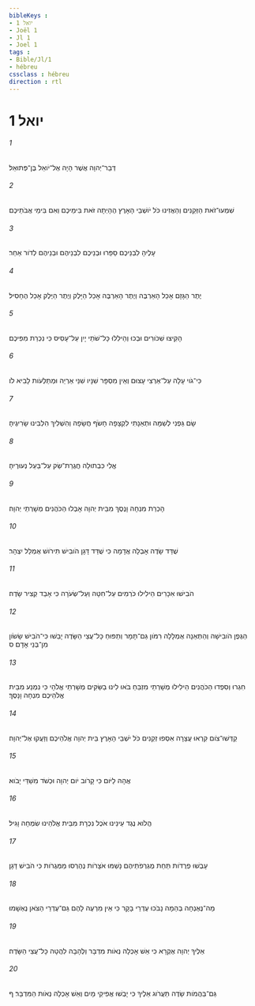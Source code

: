 ```yaml
---
bibleKeys : 
- יואל 1
- Joël 1
- Jl 1
- Joel 1
tags : 
- Bible/Jl/1
- hébreu
cssclass : hébreu
direction : rtl
---
```


# יואל 1

###### 1
דְּבַר־יְהוָה אֲשֶׁר הָיָה אֶל־יֹואֵל בֶּן־פְּתוּאֵל׃
###### 2
שִׁמְעוּ־זֹאת הַזְּקֵנִים וְהַאֲזִינוּ כֹּל יֹושְׁבֵי הָאָרֶץ הֶהָיְתָה זֹּאת בִּימֵיכֶם וְאִם בִּימֵי אֲבֹתֵיכֶם׃
###### 3
עָלֶיהָ לִבְנֵיכֶם סַפֵּרוּ וּבְנֵיכֶם לִבְנֵיהֶם וּבְנֵיהֶם לְדֹור אַחֵר׃
###### 4
יֶתֶר הַגָּזָם אָכַל הָאַרְבֶּה וְיֶתֶר הָאַרְבֶּה אָכַל הַיָּלֶק וְיֶתֶר הַיֶּלֶק אָכַל הֶחָסִיל׃
###### 5
הָקִיצוּ שִׁכֹּורִים וּבְכוּ וְהֵילִלוּ כָּל־שֹׁתֵי יָיִן עַל־עָסִיס כִּי נִכְרַת מִפִּיכֶם׃
###### 6
כִּי־גֹוי עָלָה עַל־אַרְצִי עָצוּם וְאֵין מִסְפָּר שִׁנָּיו שִׁנֵּי אַרְיֵה וּמְתַלְּעֹות לָבִיא לֹו׃
###### 7
שָׂם גַּפְנִי לְשַׁמָּה וּתְאֵנָתִי לִקְצָפָה חָשֹׂף חֲשָׂפָהּ וְהִשְׁלִיךְ הִלְבִּינוּ שָׂרִיגֶיהָ׃
###### 8
אֱלִי כִּבְתוּלָה חֲגֻרַת־שַׂק עַל־בַּעַל נְעוּרֶיהָ׃
###### 9
הָכְרַת מִנְחָה וָנֶסֶךְ מִבֵּית יְהוָה אָבְלוּ הַכֹּהֲנִים מְשָׁרְתֵי יְהוָה׃
###### 10
שֻׁדַּד שָׂדֶה אָבְלָה אֲדָמָה כִּי שֻׁדַּד דָּגָן הֹובִישׁ תִּירֹושׁ אֻמְלַל יִצְהָר׃
###### 11
הֹבִישׁוּ אִכָּרִים הֵילִילוּ כֹּרְמִים עַל־חִטָּה וְעַל־שְׂעֹרָה כִּי אָבַד קְצִיר שָׂדֶה׃
###### 12
הַגֶּפֶן הֹובִישָׁה וְהַתְּאֵנָה אֻמְלָלָה רִמֹּון גַּם־תָּמָר וְתַפּוּחַ כָּל־עֲצֵי הַשָּׂדֶה יָבֵשׁוּ כִּי־הֹבִישׁ שָׂשֹׂון מִן־בְּנֵי אָדָם׃ ס
###### 13
חִגְרוּ וְסִפְדוּ הַכֹּהֲנִים הֵילִילוּ מְשָׁרְתֵי מִזְבֵּחַ בֹּאוּ לִינוּ בַשַּׂקִּים מְשָׁרְתֵי אֱלֹהָי כִּי נִמְנַע מִבֵּית אֱלֹהֵיכֶם מִנְחָה וָנָסֶךְ׃
###### 14
קַדְּשׁוּ־צֹום קִרְאוּ עֲצָרָה אִסְפוּ זְקֵנִים כֹּל יֹשְׁבֵי הָאָרֶץ בֵּית יְהוָה אֱלֹהֵיכֶם וְזַעֲקוּ אֶל־יְהוָה׃
###### 15
אֲהָהּ לַיֹּום כִּי קָרֹוב יֹום יְהוָה וּכְשֹׁד מִשַׁדַּי יָבֹוא׃
###### 16
הֲלֹוא נֶגֶד עֵינֵינוּ אֹכֶל נִכְרָת מִבֵּית אֱלֹהֵינוּ שִׂמְחָה וָגִיל׃
###### 17
עָבְשׁוּ פְרֻדֹות תַּחַת מֶגְרְפֹתֵיהֶם נָשַׁמּוּ אֹצָרֹות נֶהֶרְסוּ מַמְּגֻרֹות כִּי הֹבִישׁ דָּגָן׃
###### 18
מַה־נֶּאֶנְחָה בְהֵמָה נָבֹכוּ עֶדְרֵי בָקָר כִּי אֵין מִרְעֶה לָהֶם גַּם־עֶדְרֵי הַצֹּאן נֶאְשָׁמוּ׃
###### 19
אֵלֶיךָ יְהוָה אֶקְרָא כִּי אֵשׁ אָכְלָה נְאֹות מִדְבָּר וְלֶהָבָה לִהֲטָה כָּל־עֲצֵי הַשָּׂדֶה׃
###### 20
גַּם־בַּהֲמֹות שָׂדֶה תַּעֲרֹוג אֵלֶיךָ כִּי יָבְשׁוּ אֲפִיקֵי מָיִם וְאֵשׁ אָכְלָה נְאֹות הַמִּדְבָּר׃ ף
